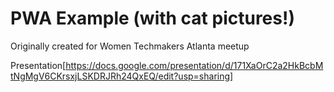 # PWA Example (with cat pictures!)

Originally created for Women Techmakers Atlanta meetup

Presentation[https://docs.google.com/presentation/d/171XaOrC2a2HkBcbMtNgMgV6CKrsxjLSKDRJRh24QxEQ/edit?usp=sharing]
